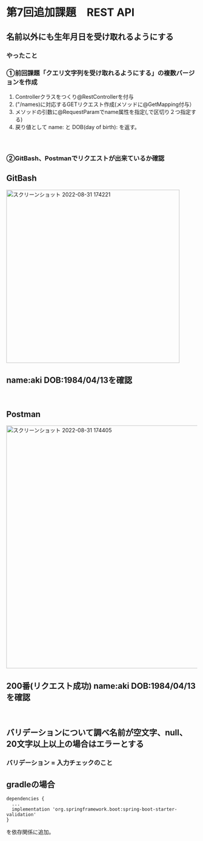 # 第7回追加課題　REST API  
## 名前以外にも生年月日を受け取れるようにする  
### やったこと  
### ①前回課題「クエリ文字列を受け取れるようにする」の複数バージョンを作成    
1. Controllerクラスをつくり@RestControllerを付与  
2. ("/names)に対応するGETリクエスト作成(メソッドに@GetMapping付与）
3. メソッドの引数に@RequestParamでname属性を指定(,で区切り２つ指定する)  
4. 戻り値として name: と DOB(day of birth): を返す。  
<br>　
### ②GitBash、Postmanでリクエストが出来ているか確認  
## GitBash  
<img width="457" alt="スクリーンショット 2022-08-31 174221" src="https://user-images.githubusercontent.com/107123973/187672304-82843fb1-817e-4b01-af37-d77951b889fd.png">  

## name:aki DOB:1984/04/13を確認  
<br>  

## Postman  
<img width="641" alt="スクリーンショット 2022-08-31 174405" src="https://user-images.githubusercontent.com/107123973/187672384-3fe8d555-93b5-4281-af33-d8e42f7280e7.png">  

## 200番(リクエスト成功) name:aki DOB:1984/04/13を確認  
<br>

## バリデーションについて調べ名前が空文字、null、20文字以上以上の場合はエラーとする  
### バリデーション = 入力チェックのこと  

## gradleの場合
```
dependencies {
  ...
  implementation 'org.springframework.boot:spring-boot-starter-validation'
} 
```  
を依存関係に追加。




